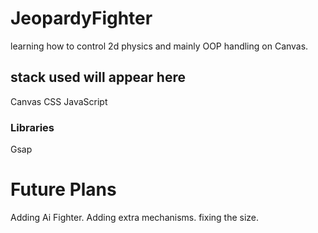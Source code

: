 # JeopardyFighter
learning how to control 2d physics and mainly OOP handling on Canvas.
## stack used will appear here
Canvas
CSS 
JavaScript 
### Libraries 
Gsap
# Future Plans
Adding Ai Fighter.
Adding extra mechanisms.
fixing the size.
